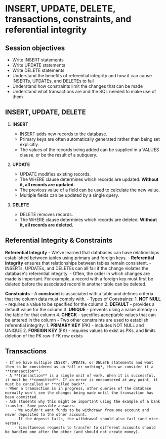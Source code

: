 # INSERT, UPDATE, DELETE, transactions, constraints, and referential integrity

## Session objectives

- Write INSERT statements
- Write UPDATE statements
- Write DELETE statements
- Understand the benefits of referential integrity and how it can cause INSERTs, UPDATEs, and DELETEs to fail
- Understand how constraints limit the changes that can be made
- Understand what transactions are and the SQL needed to make use of them

## INSERT, UPDATE, DELETE

1. **INSERT**
	- INSERT adds new records to the database.
	- Primary keys are often automatically generated rather than being set explicitly.
	- The values of the records being added can be supplied in a VALUES clause, or be the result of a subquery.

2. **UPDATE**
	- UPDATE modifies existing records.
	- The WHERE clause determines which records are updated. **Without it, all records are updated.**
	- The previous value of a field can be used to calculate the new value.
	- Multiple fields can be updated by a single query.

3. **DELETE**
	- DELETE removes records.
	- The WHERE clause determines which records are deleted. **Without it, all records are deleted.**


## Referential Integrity & Constraints

**Referential Integrity**
	- We've learned that databases can have relationships established between tables using primary and foreign keys.
	- **Referential integrity** ensures that relationships between tables remain consistent.
	- INSERTs, UPDATEs, and DELETEs can all fail if the change violates the database's referential integrity.
	- Often, the order in which changes are made is important. For example, a record with a foreign key must first be deleted before the associated record in another table can be deleted.


**Constraints**
	- A **constraint** is associated with a table and defines criteria that the column data must comply with.
	- Types of Constraints:
		1. **NOT NULL** - requires a value to be specified for the column
		2. **DEFAULT** - provides a default value for the column
		3. **UNIQUE** - prevents using a value already in the table for that column
		4. **CHECK** - specifies acceptable values that can be entered in the column
	- Two other constraints are used to establish referential integrity:
		1. **PRIMARY KEY** (PK) - includes NOT NULL and UNIQUE
		2. **FOREIGN KEY** (FK) - requires values to exist as PKs, and limits deletion of the PK row if FK row exists


## Transactions
	- If we have multiple INSERT, UPDATE, or DELETE statements and want them to be considered as an *all or nothing*, then we consider it a **transaction**.
	- A **transaction** is a single unit of work. When it is successful, it must be **committed**. If an error is encountered at any point, it must be cancelled or **rolled back**.
	- When a transaction is in progress, other queries of the database normally won't see the changes being made until the transaction has been committed.
	- Ask students why this might be important using the example of a bank transfer. Some possible answers:
		- We wouldn't want funds to be withdrawn from one account and never deposited to the other account.
		- If the deposit fails, the withdrawal should also fail (and vice-versa).
		- Simultaneous requests to transfer to different accounts should be handled one after the other (and should not create money).

